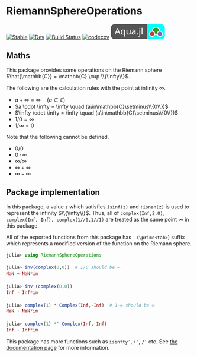 # RiemannSphereOperations

[![Stable](https://img.shields.io/badge/docs-stable-blue.svg)](https://hyrodium.github.io/RiemannSphereOperations.jl/stable)
[![Dev](https://img.shields.io/badge/docs-dev-blue.svg)](https://hyrodium.github.io/RiemannSphereOperations.jl/dev)
[![Build Status](https://github.com/hyrodium/RiemannSphereOperations.jl/workflows/CI/badge.svg)](https://github.com/hyrodium/RiemannSphereOperations.jl/actions?query=workflow%3ACI+branch%3Amain)
[![codecov](https://codecov.io/gh/hyrodium/RiemannSphereOperations.jl/branch/main/graph/badge.svg?token=dJBiR91dCD)](https://codecov.io/gh/hyrodium/RiemannSphereOperations.jl)
[![Aqua QA](https://raw.githubusercontent.com/JuliaTesting/Aqua.jl/master/badge.svg)](https://github.com/JuliaTesting/Aqua.jl)

## Maths
This package provides some operations on the Riemann sphere $\hat{\mathbb{C}} = \mathbb{C} \cup \\{\infty\\}$.

The following are the calculation rules with the point at infinity $\infty$.

* $a + \infty = \infty \quad (a\in\mathbb{C})$
* $a \cdot \infty = \infty \quad (a\in\mathbb{C}\setminus\\{0\\})$
* $\infty \cdot \infty = \infty \quad (a\in\mathbb{C}\setminus\\{0\\})$
* $1/0 = \infty$
* $1/\infty = 0$

Note that the following cannot be defined.

* $0 / 0$
* $0 \cdot \infty$
* $\infty / \infty$
* $\infty + \infty$
* $\infty - \infty$

## Package implementation
In this package, a value `z` which satisfies `isinf(z)` and `!isnan(z)` is used to represent the infinity $\\{\infty\\}$.
Thus, all of `complex(Inf,2.0), complex(Inf,-Inf), complex(1//0,1//1)` are treated as the same point $\infty$ in this package.

All of the exported functions from this package has `′` (`\prime<tab>`) suffix which represents a modified version of the function on the Riemann sphere.

```julia
julia> using RiemannSphereOperations

julia> inv(complex(0,0))  # 1/0 should be ∞
NaN + NaN*im

julia> inv′(complex(0,0))
Inf - Inf*im

julia> complex(1) * Complex(Inf,-Inf)  # 1⋅∞ should be ∞
NaN + NaN*im

julia> complex(1) *′ Complex(Inf,-Inf)
Inf - Inf*im
```

This package has more functions such as `isinfty′`, `+′`, `/′` etc.
See [the documentation page](https://github.com/hyrodium/RiemannSphereOperations.jl) for more information.
